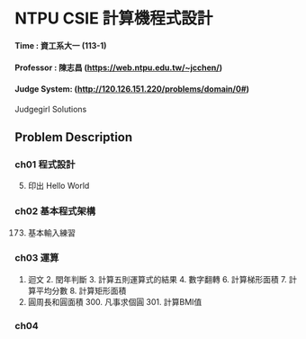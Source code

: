 # NTPU CSIE  計算機程式設計 
#### Time : 資工系大一 (113-1)
#### Professor : 陳志昌 (https://web.ntpu.edu.tw/~jcchen/)
#### Judge System: (http://120.126.151.220/problems/domain/0#)
Judgegirl Solutions

## Problem Description

### ch01 程式設計
5. 印出 Hello World

### ch02 基本程式架構
173. 基本輸入練習

### ch03 運算
1. 迴文  2. 閏年判斷  3. 計算五則運算式的結果  4. 數字翻轉  6. 計算梯形面積  7. 計算平均分數 8. 計算矩形面積
9. 圓周長和圓面積  300. 凡事求個圓  301. 計算BMI值

### ch04 
